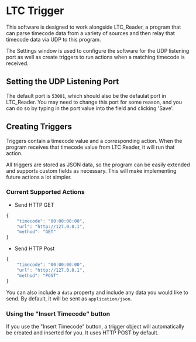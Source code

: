 # LTC Trigger

This software is designed to work alongside LTC_Reader, a program that can parse timecode data from a variety of sources and then relay that timecode data via UDP to this program.

The Settings window is used to configure the software for the UDP listening port as well as create triggers to run actions when a matching timecode is received.

## Setting the UDP Listening Port

The default port is `53001`, which should also be the defaulat port in LTC_Reader. You may need to change this port for some reason, and you can do so by typing in the port value into the field and clicking 'Save'.

## Creating Triggers

Triggers contain a timecode value and a corresponding action. When the program receives that timecode value from LTC Reader, it will run that action.

All triggers are stored as JSON data, so the program can be easily extended and supports custom fields as necessary. This will make implementing future actions a lot simpler.

### Current Supported Actions

* Send HTTP GET

```javascript
{
	"timecode": "00:00:00:00",
	"url": "http://127.0.0.1",
	"method": "GET"
}
```

* Send HTTP Post

```javascript
{
	"timecode": "00:00:00:00",
	"url": "http://127.0.0.1",
	"method": "POST"
}
```

You can also include a `data` property and include any data you would like to send. By default, it will be sent as `application/json`.

### Using the "Insert Timecode" button

If you use  the "Insert Timecode" button, a trigger object will automatically be created and inserted for you. It uses HTTP POST by default.